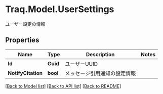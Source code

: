 # Traq.Model.UserSettings
ユーザー設定の情報

## Properties

Name | Type | Description | Notes
------------ | ------------- | ------------- | -------------
**Id** | **Guid** | ユーザーUUID | 
**NotifyCitation** | **bool** | メッセージ引用通知の設定情報 | 

[[Back to Model list]](../README.md#documentation-for-models) [[Back to API list]](../README.md#documentation-for-api-endpoints) [[Back to README]](../README.md)

